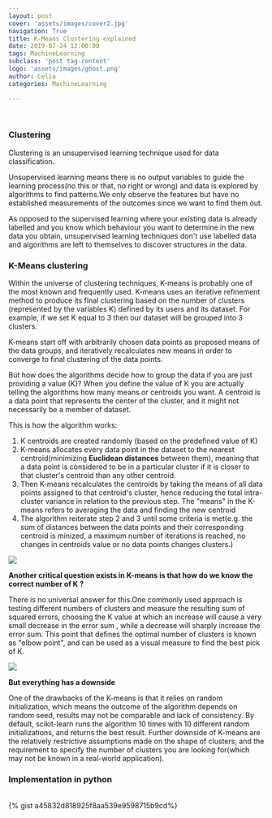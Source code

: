 ```yaml
---
layout: post
cover: 'assets/images/cover2.jpg'
navigation: True
title: K-Means Clustering explained
date: 2019-07-24 12:00:00
tags: MachineLearning
subclass: 'post tag-content'
logo: 'assets/images/ghost.png'
author: Celia
categories: MachineLearning

---
```

<br>
<h3>Clustering </h3>

<p>Clustering is an unsupervised learning technique used for data classification. </p>
<p>Unsupervised learning means there is no output variables to guide the learning process(no this or that, no right or wrong) and data is explored by algorithms to find patterns.We only observe the features but have no established measurements of the outcomes since we want to find them out. </p>
<p>As opposed to the supervised learning where your existing data is already labelled and you know which behaviour you want to determine in the new data you obtain, unsupervised learning techniques don't use labelled data and algorithms are left to themselves to discover structures in the data.</p>
<h3>K-Means clustering</h3>
<p>Within the universe of clustering techniques, K-means is probably one of the most known and frequently used. K-means uses an iterative refinement method to produce its final clustering based on the number of clusters (represented by the variables K) defined by its users and its dataset. For example, if we set K equal to 3 then our dataset will be grouped into 3 clusters.</p>
<p>K-means start off with arbitrarily chosen data points as proposed means of the data groups, and iteratively recalculates new means in order to converge to final clustering of the data points. </p>
<p>But how does the algorithms decide how to group the data if you are just providing a value (K)? When you define the value of K you are actually telling the algorithms how many means or centroids you want. A centroid is a data point that represents the center of the cluster, and it might not necessarily be a member of dataset.</p>
<p>This is how the algorithm works:</p>
<ol>
<li> K centroids are created randomly (based on the predefined value of K)  </li>
<li>K-means allocates every data point in the dataset to the nearest centroid(minimizing <b>Euclidean distances</b> between them), meaning that a data point is considered to be in a particular cluster if it is closer to that cluster's centroid than any other centroid. </li>

<li> Then K-means recalculates the centroids by taking the means of all data points assigned to that centroid's cluster, hence reducing the total intra-cluster variance in relation to the previous step. The "means" in the K-means refers to averaging the data and  finding the new centroid </li>

<li>The algorithm reiterate step 2 and 3 until some criteria is met(e.g. the sum of distances between the data points and their corresponding centroid is minized, a maximum number of iterations is reached, no changes in centroids value or no data points changes clusters.)</li>



</ol>
<p><img src="https://user-images.githubusercontent.com/38856953/61853613-ea6d6c80-aeee-11e9-9e18-854f63b6c7dc.gif"/></p>

<p><b>Another critical question exists in K-means is that how do we know the correct number of K ?</b></p>
<p>There is no universal answer for this.One commonly used approach is testing different numbers of clusters and measure the resulting sum of squared errors, choosing the K value at which an increase will cause a very small decrease in the error sum , while a decrease will sharply increase the error sum. This point that defines the optimal number of clusters is known as "elbow point", and can be used as a visual measure to find the best pick of K.</p>
<p><img src="https://user-images.githubusercontent.com/38856953/61780108-78385180-ae34-11e9-912a-6ae6400d737f.png"/></p>
<p><b>But everything has a downside</b></p>
<p>One of the drawbacks of the K-means is that it relies on random initialization, which means the outcome of the algorithm depends on random seed, results may not be comparable and lack of consistency. By default, scikit-learn runs the algorithm 10 times with 10 different random initializations, and returns the best result. Further downside of K-means are the relatively restrictive assumptions made on the shape of clusters, and the requirement to specify the number of clusters you are looking for(which may not be known in a real-world application).</p>

<h3>Implementation in python</h3>
<br>
{% gist a45832d818925f8aa539e9598715b9cd%}
